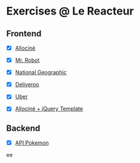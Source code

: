 # Exercises @ Le Reacteur

## Frontend

- [x] [Allociné](https://xaviercolombel.github.io/frontend/allocine/original/index.html)

- [x] [Mr. Robot](https://xaviercolombel.github.io/frontend/mrrobot/index.html)

- [x] [National Geographic](https://xaviercolombel.github.io/frontend/natgeo/index.html)

- [x] [Deliveroo](https://xaviercolombel.github.io/frontend/deliveroo/index.html)

- [x] [Uber](https://xaviercolombel.github.io/uber/frontend/index.html)

- [x] [Allociné + jQuery Template](https://xaviercolombel.github.io/frontend/allocine/template/index.html)

## Backend

- [x] [API Pokemon](https://xaviercolombel.github.io/backend/01/mon-premier-serveur-web/index.html)

ee